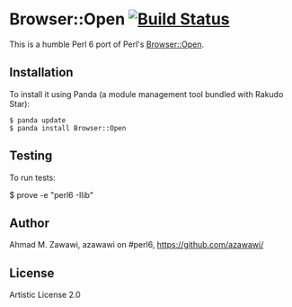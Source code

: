 # Browser::Open [![Build Status](https://travis-ci.org/azawawi/perl6-browser-open.svg?branch=master)](https://travis-ci.org/azawawi/perl6-browser-open)

This is a humble Perl 6 port of Perl's [Browser::Open](http://metacpan.org/module/Browser::Open).

## Installation

To install it using Panda (a module management tool bundled with Rakudo Star):

```
$ panda update
$ panda install Browser::Open
```

## Testing

To run tests:

$ prove -e "perl6 -Ilib"

## Author

Ahmad M. Zawawi, azawawi on #perl6, https://github.com/azawawi/

## License

Artistic License 2.0
